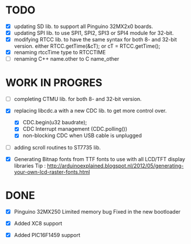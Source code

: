 TODO
==================

- [x] updating SD lib. to support all Pinguino 32MX2x0 boards.
- [x] updating SPI lib. to use SPI1, SPI2, SPI3 or SPI4 module for 32-bit.
- [x] modifying RTCC lib. to have the same syntax for both 8- and 32-bit version.
      either RTCC.getTime(&cT); or cT = RTCC.getTime();
- [x] renaming rtccTime type to RTCCTIME
- [ ] renaming C++ name.other to C name_other

WORK IN PROGRES
==================

- [ ] completing CTMU lib. for both 8- and 32-bit version.
- [x] replacing libcdc.a with a new CDC lib. to get more control over.

    - [x] CDC.begin(u32 baudrate);
    - [x] CDC Interrupt management (CDC.polling())
    - [x] non-blocking CDC when USB cable is unplugged
    
- [ ] adding scroll routines to ST7735 lib. 
- [x] Generating Bitnap fonts from TTF fonts to use with all LCD/TFT display libraries
      Tip : http://arduinoexplained.blogspot.nl/2012/05/generating-your-own-lcd-raster-fonts.html
      
DONE
==================

- [x] Pinguino 32MX250 Limited memory bug
      Fixed in the new bootloader
- [x] Added XC8 support
- [x] Added PIC16F1459 support


